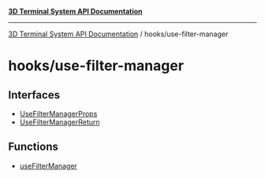 [**3D Terminal System API Documentation**](../../README.md)

***

[3D Terminal System API Documentation](../../README.md) / hooks/use-filter-manager

# hooks/use-filter-manager

## Interfaces

- [UseFilterManagerProps](interfaces/UseFilterManagerProps.md)
- [UseFilterManagerReturn](interfaces/UseFilterManagerReturn.md)

## Functions

- [useFilterManager](functions/useFilterManager.md)
